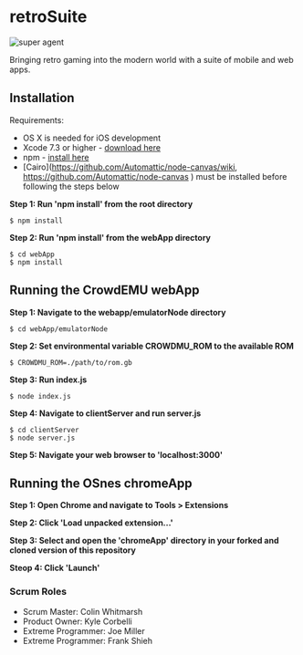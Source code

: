 # retroSuite
![super agent](https://raw.githubusercontent.com/pacificLiving/OSnes/master/chromeApp/frontend/img/icon/snes_128.png)

Bringing retro gaming into the modern world with a suite of mobile and web apps.

## Installation

Requirements:
- OS X is needed for iOS development
- Xcode 7.3 or higher - [download here](https://developer.apple.com/xcode/download/)
- npm - [install here](http://blog.npmjs.org/post/85484771375/how-to-install-npm)
- [Cairo](https://github.com/Automattic/node-canvas/wiki,  https://github.com/Automattic/node-canvas ) must be installed before following the steps below

__Step 1: Run 'npm install' from the root directory__
```
$ npm install
```
__Step 2: Run 'npm install' from the webApp directory__
```
$ cd webApp
$ npm install
```
## Running the CrowdEMU webApp
__Step 1: Navigate to the webapp/emulatorNode directory__
```
$ cd webApp/emulatorNode
```
__Step 2: Set environmental variable CROWDMU_ROM to the available ROM__
```
$ CROWDMU_ROM=./path/to/rom.gb
```
__Step 3: Run index.js__
```
$ node index.js
```
__Step 4: Navigate to clientServer and run server.js__
```
$ cd clientServer
$ node server.js
```
__Step 5: Navigate your web browser to 'localhost:3000'__

## Running the OSnes chromeApp
__Step 1: Open Chrome and navigate to Tools > Extensions__

__Step 2: Click 'Load unpacked extension...'__

__Step 3: Select and open the 'chromeApp' directory in your forked and cloned version of this repository__

__Steop 4: Click 'Launch'__


### Scrum Roles
 - Scrum Master: Colin Whitmarsh
 - Product Owner: Kyle Corbelli
 - Extreme Programmer: Joe Miller
 - Extreme Programmer: Frank Shieh
